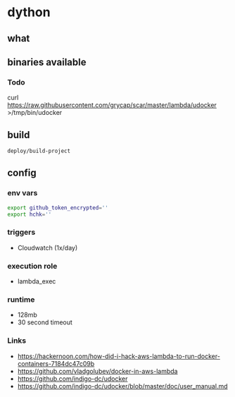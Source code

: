 # dython


## what

## binaries available
### Todo
curl https://raw.githubusercontent.com/grycap/scar/master/lambda/udocker >/tmp/bin/udocker


## build
```bash
deploy/build-project
```

## config
### env vars
```bash
export github_token_encrypted=''
export hchk=''
```

### triggers
- Cloudwatch (1x/day)

### execution role
- lambda_exec

### runtime
- 128mb
- 30 second timeout

### Links
- <https://hackernoon.com/how-did-i-hack-aws-lambda-to-run-docker-containers-7184dc47c09b>
- <https://github.com/vladgolubev/docker-in-aws-lambda>
- <https://github.com/indigo-dc/udocker>
- <https://github.com/indigo-dc/udocker/blob/master/doc/user_manual.md>
